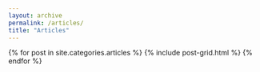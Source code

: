 ```yaml
---
layout: archive
permalink: /articles/
title: "Articles"
---
```


<div class="tiles">
{% for post in site.categories.articles %}
  {% include post-grid.html %}
{% endfor %}
</div><!-- /.tiles -->